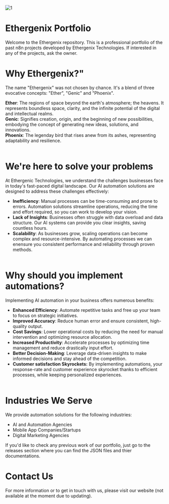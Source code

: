 ![1](https://github.com/user-attachments/assets/315a368c-c543-4712-9c87-dfd022c859fe)

# Ethergenix Portfolio
Welcome to the Ethergenix repository. This is a professional portfolio of the past n8n projects developed by Ethergenix Technologies. 
If interested in any of the projects, ask the owner.<br>

# Why Ethergenix?"

The name "Ethergenix" was not chosen by chance. It's a blend of three evocative concepts: "Ether", "Genic" and "Phoenix".

**Ether**: The regions of space beyond the earth's atmosphere; the heavens. It represents boundless space, clarity, and the infinite potential of the digital and intellectual realms.<br>
**Genic**: Signifies creation, origin, and the beginning of new possibilities, embodying the concept of generating new ideas, solutions, and innovations.<br>
**Phoenix**: The legenday bird that rises anew from its ashes, representing adaptability and resilience.<br><br>

# We're here to solve your problems

At Ethergenic Technologies, we understand the challenges businesses face in today's fast-paced digital landscape. Our AI automation solutions are designed to address these challenges effectively:

- **Inefficiency**: Manual processes can be time-consuming and prone to errors. Automation solutions streamline operations, reducing the time and effort required, so you can work to develop your vision.
- **Lack of Insights**: Businesses often struggle with data overload and data structure. Our AI systems can provide you clear insights, saving countless hours.
- **Scalability**: As businesses grow, scaling operations can become complex and resource-intensive. By automating processes we can enensure you consistent performance and reliability through proven methods.<br><br>

# Why should you implement automations?

Implementing AI automation in your business offers numerous benefits:

- **Enhanced Efficiency**: Automate repetitive tasks and free up your team to focus on strategic initiatives.
- **Improved Accuracy**: Reduce human error and ensure consistent, high-quality output.
- **Cost Savings**: Lower operational costs by reducing the need for manual intervention and optimizing resource allocation.
- **Increased Productivity**: Accelerate processes by optimizing time management and reduce drastically input effort.
- **Better Decision-Making**: Leverage data-driven insights to make informed decisions and stay ahead of the competition.
- **Customer satisfaction Skyrockets:** By implementing automations, your response-rate and customer experience skyrocket thanks to efficient processes, while keeping personalized experiences.<br><br>

# Industries We Serve

We provide automation solutions for the following industries:

- AI and Automation Agencies
- Mobile App Companies/Startups
- Digital Marketing Agencies

If you'd like to check any previous work of our portfolio, just go to the releases section where you can find the JSON files and thier documentations.

# Contact Us
For more information or to get in touch with us, please visit our website (not available at the moment due to updating).
